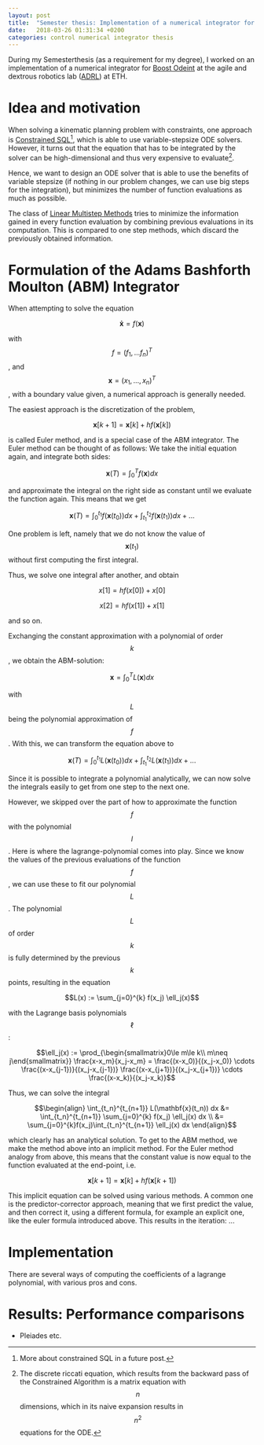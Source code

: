 ```yaml
---
layout: post
title:  "Semester thesis: Implementation of a numerical integrator for optimal control"
date:   2018-03-26 01:31:34 +0200
categories: control numerical integrator thesis
---
```


During my Semesterthesis (as a requirement for my degree), I worked on an implementation of a numerical integrator for [Boost Odeint][boost] at the agile and dextrous robotics lab ([ADRL][ADRL]) at ETH.

# Idea and motivation
When solving a kinematic planning problem with constraints, one approach is [Constrained SQL][CSLQ][^CSLQ], which is able to use variable-stepsize ODE solvers. However, it turns out that the equation that has to be integrated by the solver can be high-dimensional and thus very expensive to evaluate[^DRE].

Hence, we want to design an ODE solver that is able to use the benefits of variable stepsize (if nothing in our problem changes, we can use big steps for the integration), but minimizes the number of function evaluations as much as possible.

The class of [Linear Multistep Methods][LMM] tries to minimize the information gained in every function evaluation by combining previous evaluations in its computation. This is compared to one step methods, which discard the previously obtained information.

# Formulation of the Adams Bashforth Moulton (ABM) Integrator
When attempting to solve the equation 

$$ \mathbf{\dot{x}} = f(\mathbf{x}) $$

with $$ f  = (f_1, ... f_n)^T$$, and $$\mathbf{x} = (x_1, ..., x_n)^T$$, with a boundary value given, a numerical approach is generally needed.

The easiest approach is the discretization of the problem,

$$\mathbf{x}[k + 1] = \mathbf{x}[k] + h f(\mathbf{x}[k]) $$

is called Euler method, and is a special case of the ABM integrator. The Euler method can be thought of as follows: We take the initial equation again, and integrate both sides:

$$ \mathbf{x}(T) = \int_{0}^{T} f(\mathbf{x}) dx $$

and approximate the integral on the right side as constant until we evaluate the function again. This means that we get 

$$ \mathbf{x}(T) = \int_{0}^{t_1} f(\mathbf{x}(t_0)) dx +  \int_{t_1}^{t_2} f(\mathbf{x}(t_1)) dx + ...$$

One problem is left, namely that we do not know the value of $$\mathbf{x}(t_1)$$ without first computing the first integral.

Thus, we solve one integral after another, and obtain

$$x[1] = hf(x[0]) + x[0]$$

$$x[2] = hf(x[1]) + x[1]$$

and so on.

Exchanging the constant approximation with a polynomial of order $$k$$, we obtain the ABM-solution:

$$ \mathbf{x} = \int_{0}^{T} L(\mathbf{x}) dx $$

with $$L$$ being the polynomial approximation of $$f$$. With this, we can transform the equation above to 

$$ \mathbf{x}(T) = \int_{0}^{t_1} L(\mathbf{x}(t_0)) dx +  \int_{t_1}^{t_2} L(\mathbf{x}(t_1)) dx + ...$$

Since it is possible to integrate a polynomial analytically, we can now solve the integrals easily to get from one step to the next one.

However, we skipped over the part of how to approximate the function $$f$$ with the polynomial $$l$$. Here is where the lagrange-polynomial comes into play. Since we know the values of the previous evaluations of the function $$f$$, we can use these to fit our polynomial $$L$$. The polynomial $$L$$ of order $$k$$ is fully determined by the previous $$k$$ points, resulting in the equation

$$L(x) := \sum_{j=0}^{k} f(x_j) \ell_j(x)$$

with the Lagrange basis polynomials $$\ell$$:

$$\ell_j(x) := \prod_{\begin{smallmatrix}0\le m\le k\\ m\neq j\end{smallmatrix}} \frac{x-x_m}{x_j-x_m} = \frac{(x-x_0)}{(x_j-x_0)} \cdots \frac{(x-x_{j-1})}{(x_j-x_{j-1})} \frac{(x-x_{j+1})}{(x_j-x_{j+1})} \cdots \frac{(x-x_k)}{(x_j-x_k)}$$

Thus, we can solve the integral 

$$\begin{align}
\int_{t_n}^{t_{n+1}} L(\mathbf{x}(t_n)) dx &= \int_{t_n}^{t_{n+1}} \sum_{j=0}^{k} f(x_j) \ell_j(x) dx \\ &= \sum_{j=0}^{k}f(x_j)\int_{t_n}^{t_{n+1}} \ell_j(x) dx \end{align}$$

which clearly has an analytical solution. To get to the ABM method, we make the method above into an implicit method. For the Euler method analogy from above, this means that the constant value is now equal to the function evaluated at the end-point, i.e.

$$\mathbf{x}[k + 1] = \mathbf{x}[k] + h f(\mathbf{x}[k+1]) $$

This implicit equation can be solved using various methods. A common one is the predictor-corrector approach, meaning that we first predict the value, and then correct it, using a different formula, for example an explicit one, like the euler formula introduced above. This results in the iteration: ...



# Implementation
There are several ways of computing the coefficients of a lagrange polynomial, with various pros and cons.


# Results: Performance comparisons
- Pleiades etc.

[LMM]: https://en.wikipedia.org/wiki/Linear_multistep_method
[CSLQ]: https://arxiv.org/abs/1701.08051
[ADRL]: http://www.adrl.ethz.ch/
[boost]: http://www.boost.org/doc/libs/1_66_0/libs/numeric/odeint/doc/html/index.html

[^CSLQ]: More about constrained SQL in a future post.
[^DRE]: The discrete riccati equation, which results from the backward pass of the Constrained Algorithm is a matrix equation with $$n$$ dimensions, which in its naive expansion results in $$ n^2 $$ equations for the ODE.
